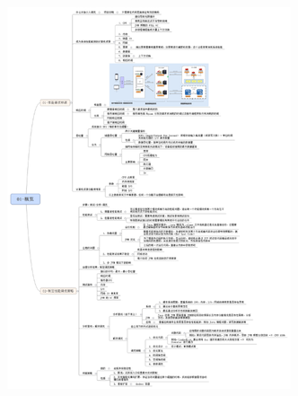 
<div  align="center">    
<img src="https://github.com/suifeng412/GeekNote/blob/master/ximd/01-performance/01-概览.png" alt="概览" />
</div>
